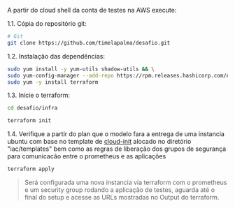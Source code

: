 A partir do cloud shell da conta de testes na AWS execute:

1.1. Cópia do repositório git:
```sh
# Git
git clone https://github.com/timelapalma/desafio.git
```

1.2. Instalação das dependências:
```sh
sudo yum install -y yum-utils shadow-utils && \
sudo yum-config-manager --add-repo https://rpm.releases.hashicorp.com/AmazonLinux/hashicorp.repo && \
sudo yum -y install terraform
```

1.3. Inicie o terraform:

```sh
cd desafio/infra

terraform init
```

1.4. Verifique a partir do plan que o modelo fara a entrega de uma instancia ubuntu com base no template de [cloud-init](https://cloudinit.readthedocs.io/en/latest/) alocado no diretório "iac/templates" bem como as regras de liberação dos grupos de segurança para comunicacão entre o prometheus e as aplicações

```sh
terraform apply
```

> Será configurada uma nova instancia via terraform com o prometheus e um security group rodando a aplicação de testes, aguarda até o final do setup e acesse as URLs mostradas no Output do terraform.